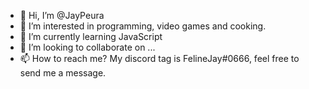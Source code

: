 - 👋 Hi, I’m @JayPeura
- 👀 I’m interested in programming, video games and cooking.
- 🌱 I’m currently learning JavaScript
- 💞️ I’m looking to collaborate on ...
- 📫 How to reach me? My discord tag is FelineJay#0666, feel free to send me a message.

<!---
FelineJay/FelineJay is a ✨ special ✨ repository because its `README.md` (this file) appears on your GitHub profile.
You can click the Preview link to take a look at your changes.
--->

